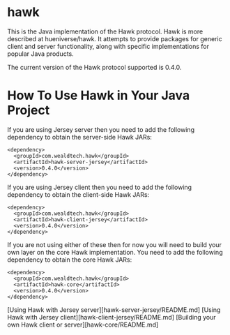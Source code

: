 hawk
====

This is the Java implementation of the Hawk protocol.  Hawk is more described at hueniverse/hawk.  It attempts to provide packages for generic client and server functionality, along with specific implementations for popular Java products.

The current version of the Hawk protocol supported is 0.4.0.

How To Use Hawk in Your Java Project
====================================

If you are using Jersey server then you need to add the following dependency to obtain the server-side Hawk JARs:

    <dependency>
      <groupId>com.wealdtech.hawk</groupId>
      <artifactId>hawk-server-jersey</artifactId>
      <version>0.4.0</version>
    </dependency>

If you are using Jersey client then you need to add the following dependency to obtain the client-side Hawk JARs:

    <dependency>
      <groupId>com.wealdtech.hawk</groupId>
      <artifactId>hawk-client-jersey</artifactId>
      <version>0.4.0</version>
    </dependency>

If you are not using either of these then for now you will need to build your own layer on the core Hawk implementation.  You need to add the following dependency to obtain the core Hawk JARs:

    <dependency>
      <groupId>com.wealdtech.hawk</groupId>
      <artifactId>hawk-core</artifactId>
      <version>0.4.0</version>
    </dependency>

[Using Hawk with Jersey server][hawk-server-jersey/README.md]
[Using Hawk with Jersey client][hawk-client-jersey/README.md]
[Building your own Hawk client or server][hawk-core/README.md]
